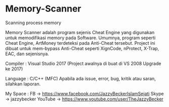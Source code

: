 # Memory-Scanner
Scanning process memory

Memory Scanner adalah program sejenis Cheat Engine yang digunakan untuk memodifikasi memory pada Software.
Umumnya, program seperti Cheat Engine, ArtMoney terdeteksi pada Anti-Cheat tersebut.
Project ini dibuat untuk mem-bypass Anti-Cheat seperti XignCode, nProtect, X-Trap, EAC, dan sejenisnya.

Compiler : Visual Studio 2017 (Project awalnya di buat di VS 2008 Upgrade ke 2017)

Language : C/C++ (MFC)
Apabila ada issue, error, bug, kritik atau saran, silahkan laporan.

My Space :
FB -> https://www.facebook.com/JazzyBeckerIslamSejati
Skype -> jazzybecker
YouTube -> https://www.youtube.com/user/TheJazzyBecker
